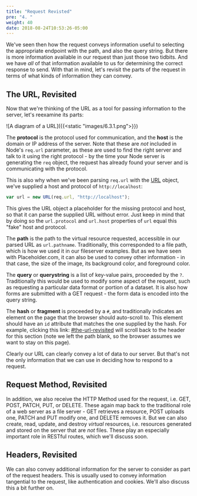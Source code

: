 ```yaml
---
title: "Request Revisted"
pre: "4. "
weight: 40
date: 2018-08-24T10:53:26-05:00
---
```


We've seen then how the request conveys information useful to selecting the appropriate endpoint with the path, and also the query string.  But there is more information available in our request than just those two tidbits.  And we have _all_ of that information available to us for determining the correct response to send.  With that in mind, let's revisit the parts of the request in terms of what kinds of information they can convey.

## The URL, Revisited

Now that we're thinking of the URL as a tool for passing information to the server, let's reexamine its parts:

![A diagram of a URL]({{<static "images/6.3.1.png">}})

The **protocol** is the protocol used for communication, and the **host** is the domain or IP address of the server.  Note that these are _not_ included in Node's `req.url` parameter, as these are used to find the right server and talk to it using the right protocol - by the time your Node server is generating the `req` object, the request has already found your server and is communicating with the protocol.  

This is also why when we've been parsing `req.url` with the [URL](https://nodejs.org/api/url.html) object, we've supplied a host and protocol of `http://localhost`:

```js
var url = new URL(req.url, "http://localhost");
```

This gives the URL object a placeholder for the missing protocol and host, so that it can parse the supplied URL without error.  Just keep in mind that by doing so the `url.protocol` and `url.host` properties of `url` equal this "fake" host and protocol.

The **path** is the path to the virtual resource requested, accessible in our parsed URL as `url.pathname`.  Traditionally, this corresponded to a file path, which is how we used it in our fileserver examples.  But as we have seen with Placeholder.com, it can also be used to convey other information - in that case, the size of the image, its background color, and foreground color.

The **query** or **querystring** is a list of key-value pairs, proceeded by the `?`.  Traditionally this would be used to modify some aspect of the request, such as requesting a particular data format or portion of a dataset.  It is also how forms are submitted with a GET request - the form data is encoded into the query string.

The **hash** or **fragment** is proceeded by a `#`, and traditionally indicates an element on the page that the browser should auto-scroll to.  This element should have an `id` attribute that matches the one supplied by the hash.  For example, clicking this link: [#the-url-revisited](#the-url-revisited) will scroll back to the header for this section (note we left the path blank, so the browser assumes we want to stay on this page).

Clearly our URL can clearly convey a lot of data to our server. But that's not the only information that we can use in deciding how to respond to a request.

## Request Method, Revisited

In addition, we also receive the HTTP Method used for the request, i.e. GET, POST, PATCH, PUT, or DELETE. These again map back to the traditional role of a web server as a file server - GET retrieves a resource, POST uploads one, PATCH and PUT modify one, and DELETE removes it. But we can also create, read, update, and destroy _virtual_ resources, i.e. resources generated and stored on the server that are _not_ files.  These play an especially important role in RESTful routes, which we'll discuss soon.

## Headers, Revisited 

We can also convey additional information for the server to consider as part of the request headers.  This is usually used to convey information tangential to the request, like authentication and cookies.  We'll also discuss this a bit further on.